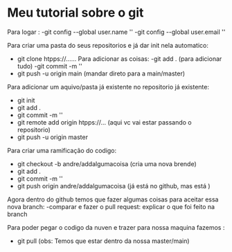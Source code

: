 # Meu tutorial sobre o git  

Para logar :
 -git config --global user.name ''
 -git config --global user.email ''

Para criar uma pasta do seus repositorios e já dar init nela automatico:
 - git clone htpps://......
 Para adicionar as coisas:
  -git add .    (para adicionar tudo)
  -git commit -m ''
  - git push -u origin main (mandar direto para a main/master)

Para adicionar um aquivo/pasta já existente no repositorio já existente:
 - git init
 - git add .
 - git commit -m ''
 - git remote add origin htpps://...    (aqui vc vai estar passando o repositorio)
 - git push -u origin master

 Para criar uma ramificação do codigo:
  - git checkout -b andre/addalgumacoisa  (cria uma nova brende)
  - git add . 
  - git commit -m ''
  - git push origin andre/addalgumacoisa  (já está no github, mas está )
    
  Agora dentro do github temos que fazer algumas coisas para aceitar essa nova branch:
   -comparar e fazer o pull request: explicar o que foi feito na branch
  
Para poder pegar o codigo da nuven e trazer para nossa maquina fazemos :
 - git pull (obs: Temos que estar dentro da nossa master/main)
 
